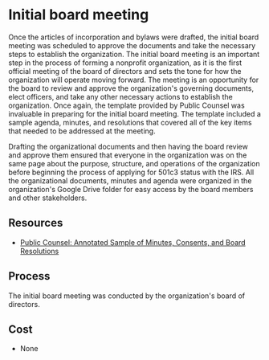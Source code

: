 # Initial board meeting

Once the articles of incorporation and bylaws were drafted, the initial board meeting was scheduled to approve the documents and take the necessary steps to establish the organization. The initial board meeting is an important step in the process of forming a nonprofit organization, as it is the first official meeting of the board of directors and sets the tone for how the organization will operate moving forward. The meeting is an opportunity for the board to review and approve the organization's governing documents, elect officers, and take any other necessary actions to establish the organization. Once again, the template provided by Public Counsel was invaluable in preparing for the initial board meeting. The template included a sample agenda, minutes, and resolutions that covered all of the key items that needed to be addressed at the meeting.

Drafting the organizational documents and then having the board review and approve them ensured that everyone in the organization was on the same page about the purpose, structure, and operations of the organization before beginning the process of applying for 501c3 status with the IRS. All the organizational documents, minutes and agenda were organized in the organization's Google Drive folder for easy access by the board members and other stakeholders.

## Resources

- [Public Counsel: Annotated Sample of Minutes, Consents, and Board Resolutions](https://publiccounsel.org/wp-content/uploads/2021/12/Sample-Minutes-Resolutions-and-Consents-1.pdf)

## Process

The initial board meeting was conducted by the organization's board of directors.

## Cost

- None
